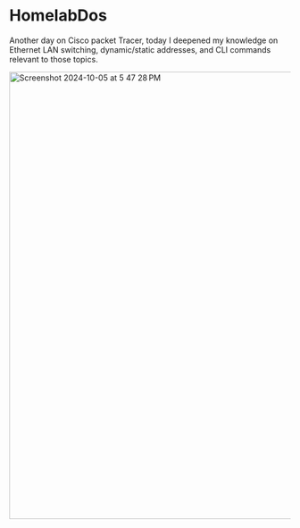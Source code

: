 # HomelabDos

Another day on Cisco packet Tracer, today I deepened my knowledge on Ethernet LAN switching, dynamic/static addresses, and CLI commands relevant to those topics. 


<img width="801" alt="Screenshot 2024-10-05 at 5 47 28 PM" src="https://github.com/user-attachments/assets/aca4215f-ba76-46dd-8db1-d733aaf72b0b">
